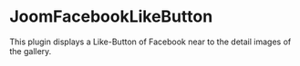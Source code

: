# JoomFacebookLikeButton
This plugin displays a Like-Button of Facebook near to the detail images of the gallery.
